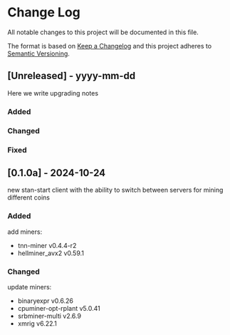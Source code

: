 # Change Log
All notable changes to this project will be documented in this file.
 
The format is based on [Keep a Changelog](http://keepachangelog.com/)
and this project adheres to [Semantic Versioning](http://semver.org/).
 
## [Unreleased] - yyyy-mm-dd
 
Here we write upgrading notes 
 
### Added
 
### Changed
 
### Fixed
 
## [0.1.0а] - 2024-10-24
  
new stan-start client with the ability to switch between servers for mining different coins
 
### Added
 
 add miners:

- tnn-miner v0.4.4-r2 
- hellminer_avx2 v0.59.1

### Changed
  
update miners:

- binaryexpr v0.6.26
- cpuminer-opt-rplant v5.0.41
- srbminer-multi v2.6.9
- xmrig v6.22.1

 
